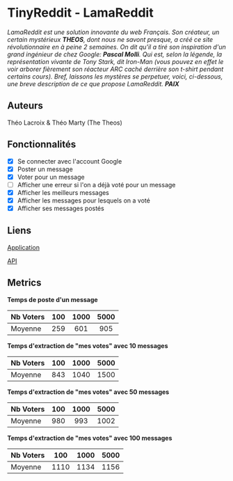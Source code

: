# TinyReddit - LamaReddit

*LamaReddit est une solution innovante du web Français. Son créateur, un certain mystérieux **THEOS**, dont nous ne savont presque, a créé ce site révolutionnaire en à peine 2 semaines. On dit qu'il a tiré son inspiration d'un grand ingénieur de chez Google: **Pascal Molli**. Qui est, selon la légende, la représentation vivante de Tony Stark, dit Iron-Man (vous pouvez en effet le voir arborer fièrement son réacteur ARC caché derrière son t-shirt pendant certains cours).
Bref, laissons les mystères se perpetuer, voici, ci-dessous, une breve description de ce que propose LamaReddit.
**PAIX***

## Auteurs
Théo Lacroix & Théo Marty (The Theos)

## Fonctionnalités

 - [x] Se connecter avec l'account Google
 - [x] Poster un message
 - [x] Voter pour un message
 - [ ] Afficher une erreur si l'on a déjà voté pour un message
 - [x] Afficher les meilleurs messages
 - [x] Afficher les messages pour lesquels on a voté
 - [x] Afficher ses messages postés
 
 ## Liens
 [Application](1-dot-lamareddit-205114.appspot.com/)
 
 [API](https://apis-explorer.appspot.com/apis-explorer/?base=https://1-dot-lamareddit-205114.appspot.com/_ah/api#p/messageendpoint/v1/)

## Metrics

**Temps de poste d'un message**

| Nb Voters     |     100         |     1000       |  5000          |
| :------------ | :-------------: | :------------: | :------------: |
| Moyenne       |    259      |        601   |        905 |

**Temps d'extraction de "mes votes" avec 10 messages**

| Nb Voters     |     100         |     1000       |  5000          |
| :------------ | :-------------: | :------------: | :------------: |
| Moyenne       |     843         |        1040 |        1500  |

**Temps d'extraction de "mes votes" avec 50 messages** 

| Nb Voters     |     100         |     1000       |  5000          |
| :------------ | :-------------: | :------------: | :------------: |
| Moyenne       |     980        |        993  |        1002  |

**Temps d'extraction de "mes votes" avec 100 messages**

| Nb Voters     |     100         |     1000       |  5000          |
| :------------ | :-------------: | :------------: | :------------: |
| Moyenne       |     1110      |        1134  |       1156 |
